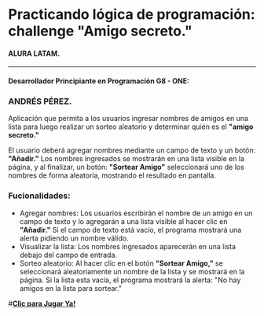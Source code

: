 # Practicando lógica de programación: challenge "Amigo secreto."
#### ALURA LATAM.  
---
#### Desarrollador Principiante en Programación G8 - ONE: 
### ANDRÉS PÉREZ.

Aplicación que permita a los usuarios ingresar nombres de amigos en una lista para luego realizar un sorteo aleatorio y determinar quién es el **"amigo secreto."**

El usuario deberá agregar nombres mediante un campo de texto y un botón: **"Añadir."** 
Los nombres ingresados se mostrarán en una lista visible en la página, y al finalizar, un botón: **"Sortear Amigo"** seleccionará uno de los nombres de forma aleatoria, mostrando el resultado en pantalla.

### Fucionalidades:

- Agregar nombres: Los usuarios escribirán el nombre de un amigo en un campo de texto y lo agregarán a una lista visible al hacer clic en **"Añadir."** Si el campo de texto está vacío, el programa mostrará una alerta pidiendo un nombre válido.
- Visualizar la lista: Los nombres ingresados aparecerán en una lista debajo del campo de entrada.
- Sorteo aleatorio: Al hacer clic en el botón **"Sortear Amigo,"** se seleccionará aleatoriamente un nombre de la lista y se mostrará en la página. Si la lista esta vacía, el programa mostrará la alerta: "No hay amigos en la lista para sortear."

#**[Clic para Jugar Ya!](http://dreasdanp.github.io/challenge-amigo-secreto/ "Clic para Jugar Ya!")** 
